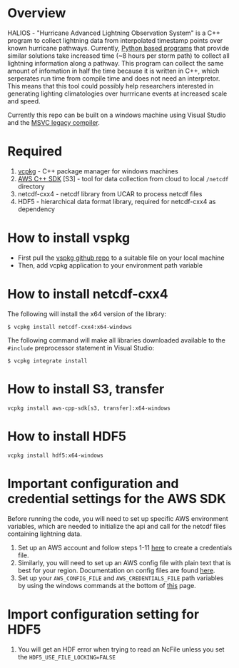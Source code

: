 # Overview
HALIOS - "Hurricane Advanced Lightning Observation System" is a C++ program to collect lightning data from interpolated timestamp points over known hurricane pathways. Currently, [Python based programs](https://github.com/Corey4005/Count-Hurricane-Lightining-Flashes) that provide similar solutions take increased time (~8 hours per storm path) to collect all lightning information along a pathway. This program can collect the same amount of infomation in half the time because it is written in C++, which serperates run time from compile time and does not need an interpretor. This means that this tool could possibly help researchers interested in generating lighting climatologies over hurrricane events at increased scale and speed. 

Currently this repo can be built on a windows machine using Visual Studio and the [MSVC legacy compiler](https://learn.microsoft.com/en-us/cpp/build/reference/compiling-a-c-cpp-program?view=msvc-170). 

# Required
1. [vcpkg](https://vcpkg.io/en/index.html) - C++ package manager for windows machines
2. [AWS C++ SDK](https://github.com/aws/aws-sdk-cpp/tree/main/aws-cpp-sdk-s3) [S3] - tool for data collection from cloud to local ```/netcdf``` directory
3. netcdf-cxx4 - netcdf library from UCAR to process netcdf files
4. HDF5 - hierarchical data format library, required for netcdf-cxx4 as dependency

# How to install vspkg
  - First pull the [vspkg github repo](https://github.com/microsoft/vcpkg) to a suitable file on your local machine
  - Then, add vcpkg application to your environment path variable 

# How to install netcdf-cxx4 
  The following will install the x64 version of the library: 
  
  ``` 
  $ vcpkg install netcdf-cxx4:x64-windows 
  
  ```
  The following command will make all libraries downloaded available to the ```#include``` preprocessor statement in Visual Studio:
  
  ``` 
  $ vcpkg integrate install 
  ``` 
  # How to install S3, transfer
  ```
  vcpkg install aws-cpp-sdk[s3, transfer]:x64-windows
  
  ```
  # How to install HDF5
  ```
  vcpkg install hdf5:x64-windows
  
  ```
  
  # Important configuration and credential settings for the AWS SDK 
  
  Before running the code, you will need to set up specific AWS environment variables, which are needed to initialize the api and call for the netcdf files containing lightning data. 
  1. Set up an AWS account and follow steps 1-11 [here](https://docs.aws.amazon.com/sdk-for-cpp/v1/developer-guide/credentials.html) to create a credentials file. 
  2. Similarly, you will need to set up an AWS config file with plain text that is best for your region. Documentation on config files are found [here](https://docs.aws.amazon.com/sdkref/latest/guide/file-format.html).
  3. Set up your `AWS_CONFIG_FILE` and `AWS_CREDENTIALS_FILE` path variables by using the windows commands at the bottom of [this](https://docs.aws.amazon.com/sdkref/latest/guide/file-location.html) page. 
  
  # Import configuration setting for HDF5
  1. You will get an HDF error when trying to read an NcFile unless you set the `HDF5_USE_FILE_LOCKING=FALSE`
